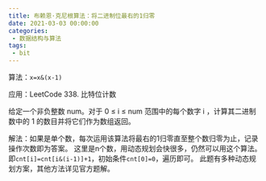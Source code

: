```yaml
---
title: 布赖恩·克尼根算法：将二进制位最右的1归零
date: 2021-03-03 00:00:00
categories:
 - 数据结构与算法
tags:
 - bit
---
```


算法：`x=x&(x-1)`

应用：LeetCode 338. 比特位计数

给定一个非负整数 num。对于 0 ≤ i ≤ num 范围中的每个数字 i ，计算其二进制数中的 1 的数目并将它们作为数组返回。

解法：如果是单个数，每次运用该算法将最右的1归零直至整个数归零为止，记录操作次数即为答案。
这里是n个数，用动态规划会快很多，仍然可以用这个算法。即`cnt[i]=cnt[i&(i-1)]+1`，初始条件`cnt[0]=0`，遍历即可。
此题有多种动态规划方案，其他方法详见官方题解。

